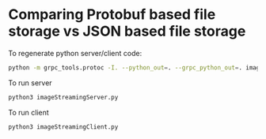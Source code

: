 # Comparing Protobuf based file storage vs JSON based file storage 

To regenerate python server/client code:

```bash
python -m grpc_tools.protoc -I. --python_out=. --grpc_python_out=. image_transfer.proto
```

To run server
```bash
python3 imageStreamingServer.py
```

To run client
```bash
python3 imageStreamingClient.py
```